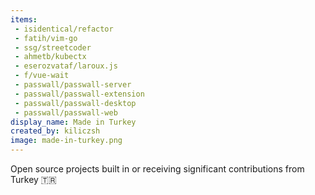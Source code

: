 ```yaml
---
items:
 - isidentical/refactor
 - fatih/vim-go
 - ssg/streetcoder
 - ahmetb/kubectx
 - eserozvataf/laroux.js
 - f/vue-wait
 - passwall/passwall-server
 - passwall/passwall-extension
 - passwall/passwall-desktop
 - passwall/passwall-web
display_name: Made in Turkey
created_by: kiliczsh
image: made-in-turkey.png
---
```

Open source projects built in or receiving significant contributions from Turkey :tr:

